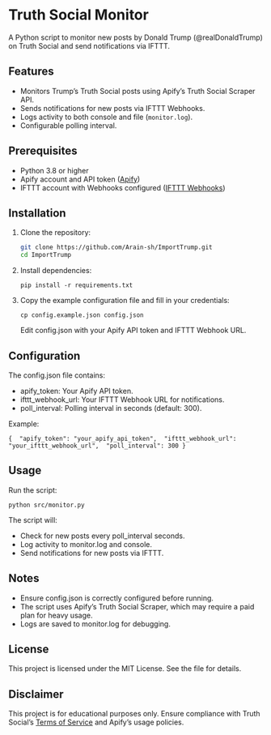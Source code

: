 # Truth Social Monitor

A Python script to monitor new posts by Donald Trump (@realDonaldTrump) on Truth Social and send notifications via IFTTT.

## Features

- Monitors Trump’s Truth Social posts using Apify’s Truth Social Scraper API.
- Sends notifications for new posts via IFTTT Webhooks.
- Logs activity to both console and file (`monitor.log`).
- Configurable polling interval.

## Prerequisites

- Python 3.8 or higher
- Apify account and API token ([Apify](https://apify.com))
- IFTTT account with Webhooks configured ([IFTTT Webhooks](https://ifttt.com/maker_webhooks))

## Installation

1. Clone the repository:

   ```bash
   git clone https://github.com/Arain-sh/ImportTrump.git
   cd ImportTrump
   ```

2. Install dependencies:

   ```
   pip install -r requirements.txt
   ```

3. Copy the example configuration file and fill in your credentials:

   ```
   cp config.example.json config.json
   ```

   Edit config.json with your Apify API token and IFTTT Webhook URL.

## Configuration

The config.json file contains:

- apify_token: Your Apify API token.
- ifttt_webhook_url: Your IFTTT Webhook URL for notifications.
- poll_interval: Polling interval in seconds (default: 300).

Example:

```
{  "apify_token": "your_apify_api_token",  "ifttt_webhook_url": "your_ifttt_webhook_url",  "poll_interval": 300 }
```

## Usage

Run the script:

```
python src/monitor.py
```

The script will:

- Check for new posts every poll_interval seconds.
- Log activity to monitor.log and console.
- Send notifications for new posts via IFTTT.

## Notes

- Ensure config.json is correctly configured before running.
- The script uses Apify’s Truth Social Scraper, which may require a paid plan for heavy usage.
- Logs are saved to monitor.log for debugging.

## License

This project is licensed under the MIT License. See the  file for details.

## Disclaimer

This project is for educational purposes only. Ensure compliance with Truth Social’s [Terms of Service](https://help.truthsocial.com/legal/terms-of-service/) and Apify’s usage policies.
